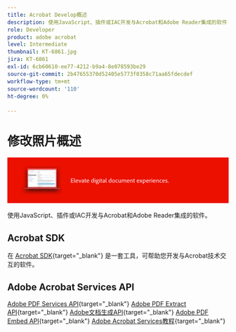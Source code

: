 ```yaml
---
title: Acrobat Develop概述
description: 使用JavaScript、插件或IAC开发与Acrobat和Adobe Reader集成的软件
role: Developer
product: adobe acrobat
level: Intermediate
thumbnail: KT-6861.jpg
jira: KT-6861
exl-id: 6cb60610-ee77-4212-b9a4-8e078593be29
source-git-commit: 2b47655370d52405e5773f0358c71aa65fdecdef
workflow-type: tm+mt
source-wordcount: '110'
ht-degree: 0%

---
```


# 修改照片概述

![Acrobat Develop Image](../assets/Hero-Develop.png)

使用JavaScript、插件或IAC开发与Acrobat和Adobe Reader集成的软件。

## Acrobat SDK

在 [Acrobat SDK](https://opensource.adobe.com/dc-acrobat-sdk-docs/acrobatsdk/){target="_blank"} 是一套工具，可帮助您开发与Acrobat技术交互的软件。

## Adobe Acrobat Services API

[Adobe PDF Services API](https://developer.adobe.com/document-services/apis/pdf-services/){target="_blank"}
[Adobe PDF Extract API](https://developer.adobe.com/document-services/apis/pdf-extract/){target="_blank"}
[Adobe文档生成API](https://developer.adobe.com/document-services/apis/doc-generation/){target="_blank"}
[Adobe PDF Embed API](https://developer.adobe.com/document-services/apis/pdf-embed/){target="_blank"}
[Adobe Acrobat Services教程](https://experienceleague.adobe.com/docs/acrobat-services-learn/tutorials/overview.html){target="_blank"}

